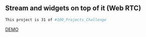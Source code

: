 ## Stream and widgets on top of it (Web RTC)

```bash
This project is 31 of #100_Projects_Challenge
```

[DEMO](https://100.yablonev.art/31)
